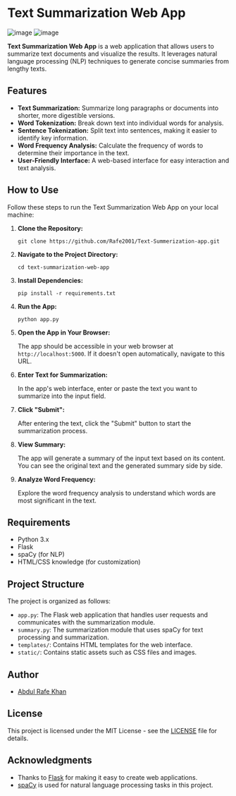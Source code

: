 # Text Summarization Web App
![image](https://github.com/Rafe2001/Text-Summerization-app/assets/108533597/dc171ecf-aba2-4725-8159-4484fc4f79b3)
![image](https://github.com/Rafe2001/Text-Summerization-app/assets/108533597/4195569e-597c-4922-9622-59da033d0caa)


**Text Summarization Web App** is a web application that allows users to summarize text documents and visualize the results. It leverages natural language processing (NLP) techniques to generate concise summaries from lengthy texts.

## Features

- **Text Summarization:** Summarize long paragraphs or documents into shorter, more digestible versions.
- **Word Tokenization:** Break down text into individual words for analysis.
- **Sentence Tokenization:** Split text into sentences, making it easier to identify key information.
- **Word Frequency Analysis:** Calculate the frequency of words to determine their importance in the text.
- **User-Friendly Interface:** A web-based interface for easy interaction and text analysis.

## How to Use

Follow these steps to run the Text Summarization Web App on your local machine:

1. **Clone the Repository:**

   ```shell
   git clone https://github.com/Rafe2001/Text-Summerization-app.git
   ```

2. **Navigate to the Project Directory:**

   ```shell
   cd text-summarization-web-app
   ```

3. **Install Dependencies:**

   ```shell
   pip install -r requirements.txt
   ```

4. **Run the App:**

   ```shell
   python app.py
   ```

5. **Open the App in Your Browser:**

   The app should be accessible in your web browser at `http://localhost:5000`. If it doesn't open automatically, navigate to this URL.

6. **Enter Text for Summarization:**

   In the app's web interface, enter or paste the text you want to summarize into the input field.

7. **Click "Submit":**

   After entering the text, click the "Submit" button to start the summarization process.

8. **View Summary:**

   The app will generate a summary of the input text based on its content. You can see the original text and the generated summary side by side.

9. **Analyze Word Frequency:**

   Explore the word frequency analysis to understand which words are most significant in the text.

## Requirements

- Python 3.x
- Flask
- spaCy (for NLP)
- HTML/CSS knowledge (for customization)

## Project Structure

The project is organized as follows:

- `app.py`: The Flask web application that handles user requests and communicates with the summarization module.
- `summary.py`: The summarization module that uses spaCy for text processing and summarization.
- `templates/`: Contains HTML templates for the web interface.
- `static/`: Contains static assets such as CSS files and images.

## Author

- [Abdul Rafe Khan](https://github.com/yourusername)

## License

This project is licensed under the MIT License - see the [LICENSE](LICENSE) file for details.

## Acknowledgments

- Thanks to [Flask](https://flask.palletsprojects.com/) for making it easy to create web applications.
- [spaCy](https://spacy.io/) is used for natural language processing tasks in this project.

